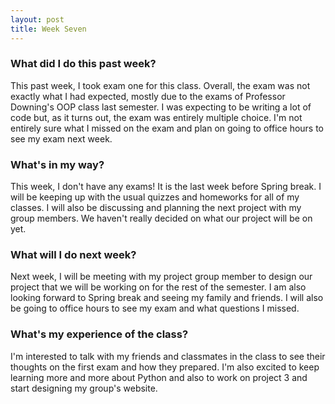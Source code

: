 ```yaml
---
layout: post
title: Week Seven
---
```


### What did I do this past week?
This past week, I took exam one for this class. Overall, the exam was not exactly what I had expected, mostly due to the exams of Professor Downing's OOP class last semester. I was expecting to be writing a lot of code but, as it turns out, the exam was entirely multiple choice. I'm not entirely sure what I missed on the exam and plan on going to office hours to see my exam next week.

### What's in my way?
This week, I don't have any exams! It is the last week before Spring break. I will be keeping up with the usual quizzes and homeworks for all of my classes. I will also be discussing and planning the next project with my group members. We haven't really decided on what our project will be on yet.

### What will I do next week?
Next week, I will be meeting with my project group member to design our project that we will be working on for the rest of the semester. I am also looking forward to Spring break and seeing my family and friends. I will also be going to office hours to see my exam and what questions I missed.

### What's my experience of the class?
I'm interested to talk with my friends and classmates in the class to see their thoughts on the first exam and how they prepared. I'm also excited to keep learning more and more about Python and also to work on project 3 and start designing my group's website. 